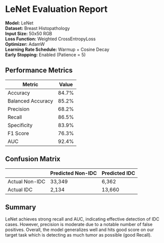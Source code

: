 # LeNet Evaluation Report

**Model:** LeNet  
**Dataset:** Breast Histopathology  
**Input Size:** 50x50 RGB  
**Loss Function:** Weighted CrossEntropyLoss  
**Optimizer:** AdamW  
**Learning Rate Schedule:** Warmup + Cosine Decay  
**Early Stopping:** Enabled (Patience = 5)

## Performance Metrics
| Metric              | Value     |
|---------------------|-----------|
| Accuracy            | 84.7%     |
| Balanced Accuracy   | 85.2%     |
| Precision           | 68.2%     |
| Recall              | 86.5%     |
| Specificity         | 83.9%     |
| F1 Score            | 76.3%     |
| AUC                 | 92.4%     |

## Confusion Matrix
|                | Predicted Non-IDC | Predicted IDC |
|----------------|-------------------|---------------|
| Actual Non-IDC | 33,349            | 6,362         |
| Actual IDC     | 2,134             | 13,660        |

## Summary
LeNet achieves strong recall and AUC, indicating effective detection of IDC cases. However, precision is moderate due to a notable number of false positives. Overall, the model generalizes well and hits good score on our target task which is detecting as much tumor as possible (good Recall).
